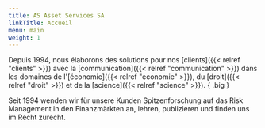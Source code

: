 ```yaml
---
title: AS Asset Services SA
linkTitle: Accueil
menu: main
weight: 1
---
```


Depuis 1994, nous élaborons des solutions pour nos [clients]({{< relref "clients" >}}) avec la [communication]({{< relref "communication" >}})  dans les domaines de l'[économie]({{< relref "economie" >}}), du [droit]({{< relref "droit" >}}) et de la [science]({{< relref "science" >}}).
{ .big }

Seit 1994 wenden wir für unsere Kunden Spitzenforschung auf das Risk Management in den Finanzmärkten an, lehren, publizieren und finden uns im Recht zurecht.